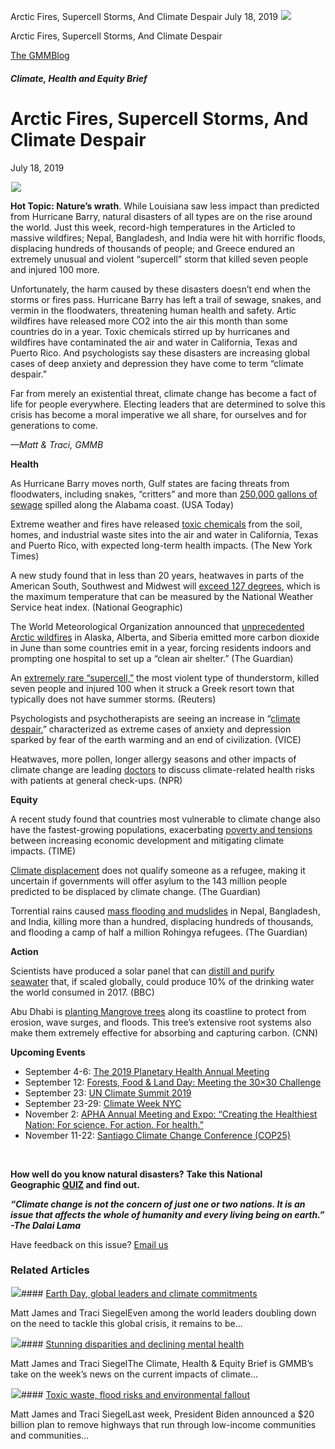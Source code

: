 



Arctic Fires, Supercell Storms, And Climate Despair
July 18, 2019
![](data:image/gif;base64,R0lGODlhAQABAAAAACH5BAEKAAEALAAAAAABAAEAAAICTAEAOw==)![](https://www.gmmb.com/wp-content/uploads/2020/11/07-18-2019.jpg)



Arctic Fires, Supercell Storms, And Climate Despair





 [The GMMBlog](/blog/)



##### Climate, Health and Equity Brief

 Arctic Fires, Supercell Storms, And Climate Despair
===================================================


July 18, 2019



![](data:image/gif;base64,R0lGODlhAQABAAAAACH5BAEKAAEALAAAAAABAAEAAAICTAEAOw==)![](https://www.gmmb.com/wp-content/uploads/2020/11/07-18-2019-552x363.jpg) 


**Hot Topic: Nature’s wrath**. While Louisiana saw less impact than predicted from Hurricane Barry, natural disasters of all types are on the rise around the world. Just this week, record-high temperatures in the Articled to massive wildfires; Nepal, Bangladesh, and India were hit with horrific floods, displacing hundreds of thousands of people; and Greece endured an extremely unusual and violent “supercell” storm that killed seven people and injured 100 more.


Unfortunately, the harm caused by these disasters doesn’t end when the storms or fires pass. Hurricane Barry has left a trail of sewage, snakes, and vermin in the floodwaters, threatening human health and safety. Artic wildfires have released more CO2 into the air this month than some countries do in a year. Toxic chemicals stirred up by hurricanes and wildfires have contaminated the air and water in California, Texas and Puerto Rico. And psychologists say these disasters are increasing global cases of deep anxiety and depression they have come to term “climate despair.”


Far from merely an existential threat, climate change has become a fact of life for people everywhere. Electing leaders that are determined to solve this crisis has become a moral imperative we all share, for ourselves and for generations to come.


*—Matt & Traci, GMMB*


**Health**  

As Hurricane Barry moves north, Gulf states are facing threats from floodwaters, including snakes, “critters” and more than [250,000 gallons of sewage](https://www.usatoday.com/story/news/nation/2019/07/15/barry-flooding-tornadoes-snakes-critters-left-storms-wake/1732319001/) spilled along the Alabama coast. (USA Today)


Extreme weather and fires have released [toxic chemicals](https://www.nytimes.com/2019/07/15/climate/flooding-chemicals-health-research.html) from the soil, homes, and industrial waste sites into the air and water in California, Texas and Puerto Rico, with expected long-term health impacts. (The New York Times)


A new study found that in less than 20 years, heatwaves in parts of the American South, Southwest and Midwest will [exceed 127 degrees](https://www.nationalgeographic.com/environment/2019/07/extreme-heat-to-affect-millions-of-americans/), which is the maximum temperature that can be measured by the National Weather Service heat index. (National Geographic)


The World Meteorological Organization announced that [unprecedented Arctic wildfires](https://www.theguardian.com/world/2019/jul/12/arctic-wildfires-c02-carbon-emissions-same-sweden) in Alaska, Alberta, and Siberia emitted more carbon dioxide in June than some countries emit in a year, forcing residents indoors and prompting one hospital to set up a “clean air shelter.” (The Guardian)


An [extremely rare “supercell,”](https://www.reuters.com/article/us-greece-weather/at-least-seven-killed-as-freak-storm-lashes-greek-resorts-idUSKCN1U52Q3) the most violent type of thunderstorm, killed seven people and injured 100 when it struck a Greek resort town that typically does not have summer storms. (Reuters)


Psychologists and psychotherapists are seeing an increase in “[climate despair](https://www.vice.com/en_ca/article/j5w374/climate-despair-is-making-people-give-up-on-life?fbclid=IwAR20hzamx9IRlwHrtbUAoNe8MShvHg4jf05di-wjz3o0Vht12vi6UY7tiJo),” characterized as extreme cases of anxiety and depression sparked by fear of the earth warming and an end of civilization. (VICE)


Heatwaves, more pollen, longer allergy seasons and other impacts of climate change are leading [doctors](https://www.npr.org/sections/health-shots/2019/07/13/734430818/has-your-doctor-talked-to-you-about-climate-change) to discuss climate-related health risks with patients at general check-ups. (NPR)


**Equity**  

A recent study found that countries most vulnerable to climate change also have the fastest-growing populations, exacerbating [poverty and tensions](https://time.com/5621885/climate-change-population-growth/) between increasing economic development and mitigating climate impacts. (TIME)


[Climate displacement](https://www.theguardian.com/commentisfree/2019/jul/16/australias-orwellian-anti-refugee-system-hints-at-whats-to-come-for-climate-refugees) does not qualify someone as a refugee, making it uncertain if governments will offer asylum to the 143 million people predicted to be displaced by climate change. (The Guardian)


Torrential rains caused [mass flooding and mudslides](https://www.nytimes.com/2019/07/15/world/asia/rains-nepal-india-flooding.html) in Nepal, Bangladesh, and India, killing more than a hundred, displacing hundreds of thousands, and flooding a camp of half a million Rohingya refugees. (The Guardian)


**Action**  

Scientists have produced a solar panel that can [distill and purify seawater](https://www.bbc.com/news/science-environment-48910569) that, if scaled globally, could produce 10% of the drinking water the world consumed in 2017. (BBC)


Abu Dhabi is [planting Mangrove trees](https://www.cnn.com/2019/07/15/middleeast/abu-dhabi-mangroves-scn-intl/index.html) along its coastline to protect from erosion, wave surges, and floods. This tree’s extensive root systems also make them extremely effective for absorbing and capturing carbon. (CNN)


**Upcoming Events**


* September 4-6: [The 2019 Planetary Health Annual Meeting](https://planetaryhealthannualmeeting.org/)
* September 12: [Forests, Food & Land Day: Meeting the 30×30 Challenge](https://climatelandchallenge.org/)
* September 23: [UN Climate Summit 2019](http://www.un.org/en/climatechange/)
* September 23-29: [Climate Week NYC](https://www.climateweeknyc.org/climate-week-nyc-2019)
* November 2: [APHA Annual Meeting and Expo: “Creating the Healthiest Nation: For science. For action. For health.”](https://www.apha.org/events-and-meetings/apha-calendar/2019/apha-annual-meeting-and-expo)
* November 11-22: [Santiago Climate Change Conference (COP25)](https://sdg.iisd.org/events/unfccc-cop-25/)


 


**How well do you know natural disasters?** **Take this National Geographic [QUIZ](https://www.nationalgeographic.com/environment/natural-disasters/natural-disasters-quiz-hurricane-lightning-tornado-earthquake-avalanche/) and find out.**


***“Climate change is not the concern of just one or two nations. It is an issue that affects the whole of humanity and every living being on earth.”*** ***-The Dalai Lama***


Have feedback on this issue? [Email us](mailto:traci.siegel@gmmb.com?subject=CH&E%20Feedback&E%20Brief%20Feedback&E%20Brief%20Feedbac&E%20Brief%20Feedba&E%20Brief%20Feedb&E%20Brief%20Feed&E%20Brief%20Fee&E%20Brief%20Fe&E%20Brief%20F&E%20Brief%20&E%20Brief&E%20Brie&E%20Bri&E%20Br&E%20B&E%20&E&)









### Related Articles

![](data:image/gif;base64,R0lGODlhAQABAAAAACH5BAEKAAEALAAAAAABAAEAAAICTAEAOw==)![](https://www.gmmb.com/wp-content/uploads/2021/04/b5197d82-9fb4-4c84-a8d9-e468348c4c67-380x200.jpg)#### [Earth Day, global leaders and climate commitments](https://www.gmmb.com/news/earth-day-global-leaders-and-climate-commitments/)

Matt James and Traci SiegelEven among the world leaders doubling down on the need to tackle this global crisis, it remains to be…

![](data:image/gif;base64,R0lGODlhAQABAAAAACH5BAEKAAEALAAAAAABAAEAAAICTAEAOw==)![](https://www.gmmb.com/wp-content/uploads/2021/04/4.16header-380x200.png)#### [Stunning disparities and declining mental health](https://www.gmmb.com/news/stunning-disparities-and-declining-mental-health/)

Matt James and Traci SiegelThe Climate, Health & Equity Brief is GMMB’s take on the week’s news on the current impacts of climate…

![](data:image/gif;base64,R0lGODlhAQABAAAAACH5BAEKAAEALAAAAAABAAEAAAICTAEAOw==)![](https://www.gmmb.com/wp-content/uploads/2021/04/Picture1-380x200.jpg)#### [Toxic waste, flood risks and environmental fallout](https://www.gmmb.com/news/toxic-waste-flood-risks-and-environmental-fallout/)

Matt James and Traci SiegelLast week, President Biden announced a $20 billion plan to remove highways that run through low-income communities and communities…




